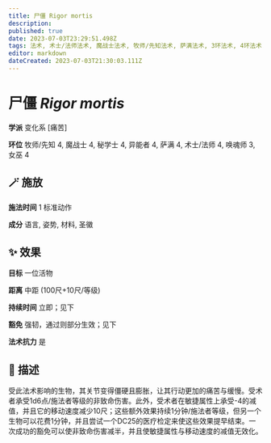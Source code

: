 ```yaml
---
title: 尸僵 Rigor mortis
description: 
published: true
date: 2023-07-03T23:29:51.498Z
tags: 法术, 术士/法师法术, 魔战士法术, 牧师/先知法术, 萨满法术, 3环法术, 4环法术, 女巫法术, 秘学士法术, 变化系, 异能者法术, 唤魂师法术, 痛苦
editor: markdown
dateCreated: 2023-07-03T21:30:03.111Z
---
```


# **尸僵** *Rigor mortis*

**学派** 变化系 \[痛苦\] 

**环位** 牧师/先知 4, 魔战士 4, 秘学士 4, 异能者 4, 萨满 4, 术士/法师 4, 唤魂师 3, 女巫 4

## 🪄 施放

**施法时间** 1 标准动作

**成分** 语言, 姿势, 材料, 圣徽

## ✨ 效果 

**目标** 一位活物 

**距离** 中距 (100尺+10尺/等级)  

**持续时间** 立即；见下 

**豁免** 强韧，通过则部分生效；见下

**法术抗力** 是

## 📖 描述

受此法术影响的生物，其关节变得僵硬且膨胀，让其行动更加的痛苦与缓慢。受术者承受1d6点/施法者等级的非致命伤害。此外，受术者在敏捷属性上承受-4的减值，并且它的移动速度减少10尺；这些额外效果持续1分钟/施法者等级，但另一个生物可以花费1分钟，并且尝试一个DC25的医疗检定来使这些效果提早结束。一次成功的豁免可以使非致命伤害减半，并且使敏捷属性与移动速度的减值无效化。
    